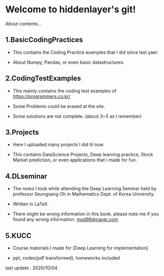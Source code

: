 Welcome to hiddenlayer's git!
========

About contents...

1.BasicCodingPractices
-------
* This contains the Coding Practice examples that I did since last yaer.

* About Numpy, Pandas, or even basic datastructures.


2.CodingTestExamples
----------
* This mainly contains the coding test examples of https://programmers.co.kr/

* Some Problems could be erased at the site.

* Some solutions are not complete. (about 3~5 as I remember)


3.Projects
---------
* Here I uploaded many projects I did til now.

* This contains DataScience Projects, Deep learning practice, Stock Market prediction, or even applications that i made for fun.


4.DLseminar
--------
* The notes I took while attending the Deep Learning Seminar held by professor Seungsang Oh in Mathematics Dept. of Korea University.

* Written in LaTeX. 

* There might be wrong information in this book. please note me if you found any wrong information. mod96@naver.com


5.KUCC
------
* Course materials I made for [Deep Learning for implementation]

* ppt, codes(pdf transformed), homeworks included



last update : 2020/10/04
